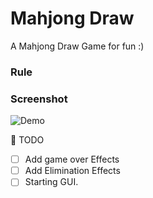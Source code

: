 # Mahjong Draw
A Mahjong Draw Game for fun :)<br>


### Rule

### Screenshot
![Demo]('img/demo.jpg')

:triangular_flag_on_post: TODO
* [ ] Add game over Effects
* [ ] Add Elimination Effects
* [ ] Starting GUI.